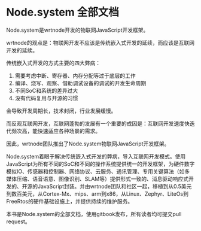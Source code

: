 # Node.system 全部文档

Node.system是wrtnode开发的物联网JavaScript开发框架。

wrtnode的观点是：物联网开发不应该是传统嵌入式开发的延续，而应该是互联网开发的延续。

传统嵌入式开发的方式主要的四大弊病：

1. 需要考虑中断、寄存器、内存分配等过于底层的工作
2. 编译、烧写、观察、借助调试设备的调试的开发生命周期
3. 不同SoC和系统的差异过大
4. 没有代码复用与开源的习惯

会导致开发周期长，技术封闭，行业发展缓慢。

而反观互联网开发，互联网蓬勃的发展有一个重要的成因是：互联网开发速度快迭代频次高，能快速适应各种场景的需求。

因此，wrtnode团队推出了Node.system物联网JavaScript开发框架。

Node.system着眼于解决传统嵌入式开发的弊病，导入互联网开发模式。使用JavaScript为所有不同的SoC和不同的操作系统提供统一的开发框架，为硬件数字模拟IO、传感器和控制器、网络协议、云服务、通讯管理、专用关键算法（如多媒体压缩、语音语意、图像识别、SLAM等）提供形式一致的、消息驱动响应式开发的、开源的JavaScript封装。并由wrtnode团队和社区一起，移植到从0.5美元到数百美元，从Cortex-Mx、mips、arm到x86，从Linux、Zephyr、LiteOs到FreeRtos的硬件基础设施上，并提供持续的维护服务。

本书是Node.system的全部文档，使用gitbook发布，所有读者均可提交pull request。


